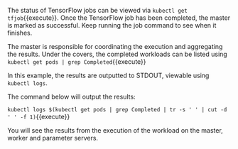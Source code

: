 The status of TensorFlow jobs can be viewed via `kubectl get tfjob`{{execute}}. Once the TensorFlow job has been completed, the master is marked as successful. Keep running the job command to see when it finishes.

The master is responsible for coordinating the execution and aggregating the results. Under the covers, the completed workloads can be listed using `kubectl get pods | grep Completed`{{execute}}

In this example, the results are outputted to STDOUT, viewable using `kubectl logs`.

The command below will output the results:

`kubectl logs $(kubectl get pods | grep Completed | tr -s ' ' | cut -d ' ' -f 1)`{{execute}}

You will see the results from the execution of the workload on the master, worker and parameter servers.
